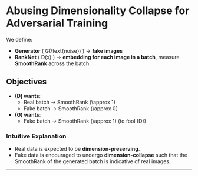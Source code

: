 # Abusing Dimensionality Collapse for Adversarial Training

We define:

- **Generator** \( G(\text{noise}) \) → **fake images**
- **RankNet** \( D(x) \) → **embedding for each image in a batch**, measure **SmoothRank** across the batch.

## Objectives

- **\(D\) wants**:
  - Real batch → SmoothRank \(\approx 1\)
  - Fake batch → SmoothRank \(\approx 0\)
- **\(G\) wants**:
  - Fake batch → SmoothRank \(\approx 1\) (to fool \(D\))

### Intuitive Explanation

- Real data is expected to be **dimension-preserving**.
- Fake data is encouraged to undergo **dimension-collapse** such that the SmoothRank of the generated batch is indicative of real images.

---
